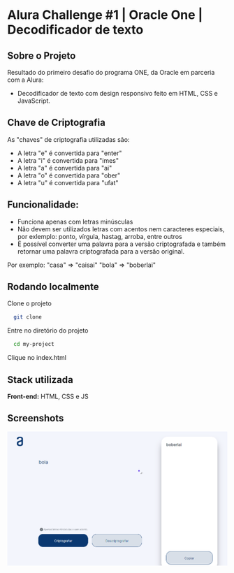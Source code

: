 # Alura Challenge #1 | Oracle One | Decodificador de texto


Sobre o Projeto
---
Resultado do primeiro desafio do programa ONE, da Oracle em parceria com a Alura:
- Decodificador de texto com design responsivo feito em HTML, CSS e JavaScript.


Chave de Criptografia
---

As "chaves" de criptografia utilizadas são:<br>
- A letra "e" é convertida para "enter"<br>
- A letra "i" é convertida para "imes"<br>
- A letra "a" é convertida para "ai"<br>
- A letra "o" é convertida para "ober"<br>
- A letra "u" é convertida para "ufat"<br>

Funcionalidade:
---
- Funciona apenas com letras minúsculas
- Não devem ser utilizados letras com acentos nem caracteres especiais, por exlemplo: ponto, vírgula, hastag, arroba, entre outros
- É possível converter uma palavra para a versão criptografada e também retornar uma palavra criptografada para a versão original.

Por exemplo:
"casa" => "caisai"
"bola" => "boberlai"


## Rodando localmente

Clone o projeto

```bash
  git clone 
```

Entre no diretório do projeto

```bash
  cd my-project
```

Clique no index.html


## Stack utilizada

**Front-end:** HTML, CSS e JS

## Screenshots

![App Screenshot](./img/funcionando.png)



